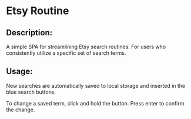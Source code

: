 # Etsy Routine

## Description: 
A simple SPA for streamlining Etsy search routines. For users who consistently utilize a specific set of search terms.

## Usage:
New searches are automatically saved to local storage and inserted in the blue search buttons. 

To change a saved term, click and hold the button. Press enter to confirm the change.
